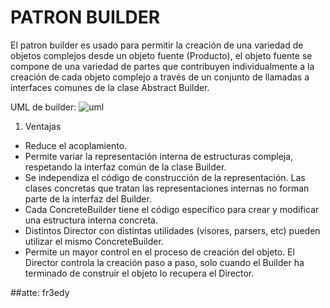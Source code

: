 # PATRON BUILDER 

El patron builder es usado para permitir la creación de una variedad de objetos complejos desde un objeto fuente (Producto), el objeto fuente se compone de una variedad de partes que contribuyen individualmente a la creación de cada objeto complejo a través de un conjunto de llamadas a interfaces comunes de la clase Abstract Builder.

UML de builder: 
![uml](https://upload.wikimedia.org/wikipedia/commons/thumb/f/f3/Builder_UML_class_diagram.svg/1400px-Builder_UML_class_diagram.svg.png "Logo Title Text 1")

1. Ventajas
+ Reduce el acoplamiento.
+ Permite variar la representación interna de estructuras compleja, respetando la interfaz común de la clase Builder.
+ Se independiza el código de construcción de la representación. Las clases concretas que tratan las representaciones internas no forman parte de la interfaz del Builder.
+ Cada ConcreteBuilder tiene el código específico para crear y modificar una estructura interna concreta.
+ Distintos Director con distintas utilidades (visores, parsers, etc) pueden utilizar el mismo ConcreteBuilder.
+ Permite un mayor control en el proceso de creación del objeto. El Director controla la creación paso a paso, solo cuando el Builder ha terminado de construir el objeto lo recupera el Director.

##atte: fr3edy
